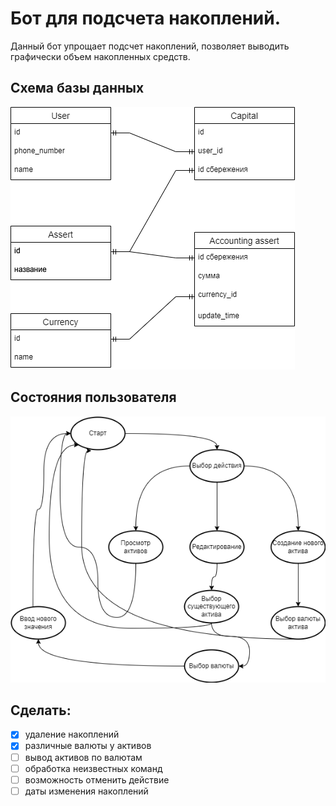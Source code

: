 # Бот для подсчета накоплений.
Данный бот упрощает подсчет накоплений, позволяет выводить графически объем накопленных средств.

## Схема базы данных
![alt-текст](schem/db_schem.png)

## Состояния пользователя
![alt-текст](schem/state.png)

## Сделать:
- [x] удаление накоплений
- [x] различные валюты у активов
- [ ] вывод активов по валютам
- [ ] обработка неизвестных команд
- [ ] возможность отменить действие
- [ ] даты изменения накоплений